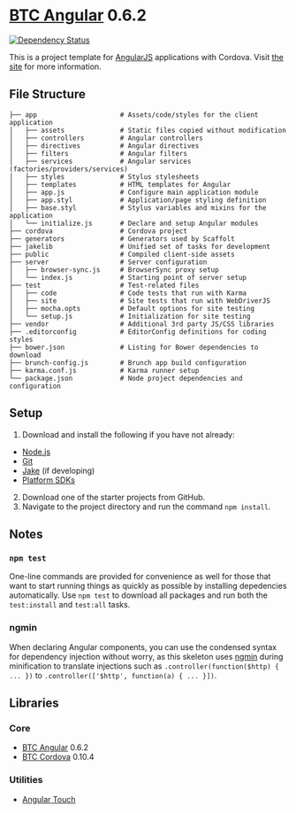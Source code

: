 # [BTC Angular](http://jupl.github.io/btc/angular/) 0.6.2
[![Dependency Status](https://gemnasium.com/jupl/btc-angular.png)](https://gemnasium.com/jupl/btc-angular)

This is a project template for [AngularJS](http://angularjs.org/) applications with Cordova. Visit [the site](http://jupl.github.io/btc/angular) for more information.


## File Structure
    ├── app                     # Assets/code/styles for the client application
    │   ├── assets              # Static files copied without modification
    │   ├── controllers         # Angular controllers
    │   ├── directives          # Angular directives
    │   ├── filters             # Angular filters
    │   ├── services            # Angular services (factories/providers/services)
    │   ├── styles              # Stylus stylesheets
    │   ├── templates           # HTML templates for Angular
    │   ├── app.js              # Configure main application module
    │   ├── app.styl            # Application/page styling definition
    │   ├── base.styl           # Stylus variables and mixins for the application
    │   └── initialize.js       # Declare and setup Angular modules
    ├── cordova                 # Cordova project
    ├── generators              # Generators used by Scaffolt
    ├── jakelib                 # Unified set of tasks for development
    ├── public                  # Compiled client-side assets
    ├── server                  # Server configuration
    │   ├── browser-sync.js     # BrowserSync proxy setup
    │   └── index.js            # Starting point of server setup
    ├── test                    # Test-related files
    │   ├── code                # Code tests that run with Karma
    │   ├── site                # Site tests that run with WebDriverJS
    │   ├── mocha.opts          # Default options for site testing
    │   └── setup.js            # Initialization for site testing
    ├── vendor                  # Additional 3rd party JS/CSS libraries
    ├── .editorconfig           # EditorConfig definitions for coding styles
    ├── bower.json              # Listing for Bower dependencies to download
    ├── brunch-config.js        # Brunch app build configuration
    ├── karma.conf.js           # Karma runner setup
    └── package.json            # Node project dependencies and configuration


## Setup
1. Download and install the following if you have not already:
  - [Node.js](http://nodejs.org/download/)
  - [Git](http://git-scm.com/downloads)
  - [Jake](https://github.com/mde/jake#installing-with-npm) (if developing)
  - [Platform SDKs](https://github.com/apache/cordova-cli#requirements)
2. Download one of the starter projects from GitHub.
3. Navigate to the project directory and run the command `npm install`.


## Notes

### `npm test`
One-line commands are provided for convenience as well for those that want to start running things as quickly as possible by installing depedencies automatically. Use `npm test` to download all packages and run both the `test:install` and `test:all` tasks.

### ngmin
When declaring Angular components, you can use the condensed syntax for dependency injection without worry, as this skeleton uses [ngmin](https://github.com/btford/ngmin) during minification to translate injections such as `.controller(function($http) { ... })` to `.controller(['$http', function(a) { ... }])`.


## Libraries

### Core
- [BTC Angular](https://github.com/jupl/btc-angular) 0.6.2
- [BTC Cordova](https://github.com/jupl/btc-cordova) 0.10.4

### Utilities
- [Angular Touch](http://docs.angularjs.org/api/ngTouch)
